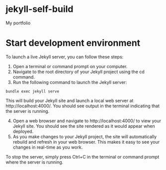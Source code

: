 # jekyll-self-build
 My portfolio




# Start development environment 
To launch a live Jekyll server, you can follow these steps:

1. Open a terminal or command prompt on your computer.
2. Navigate to the root directory of your Jekyll project using the cd command.
3. Run the following command to launch the Jekyll server:

```
bundle exec jekyll serve
```

This will build your Jekyll site and launch a local web server at http://localhost:4000/. You should see output in the terminal indicating that the server is running.

4. Open a web browser and navigate to http://localhost:4000/ to view your Jekyll site. You should see the site rendered as it would appear when deployed.
5. As you make changes to your Jekyll project, the site will automatically rebuild and refresh in your web browser. This makes it easy to see your changes in real-time as you work.

To stop the server, simply press Ctrl+C in the terminal or command prompt where the server is running.